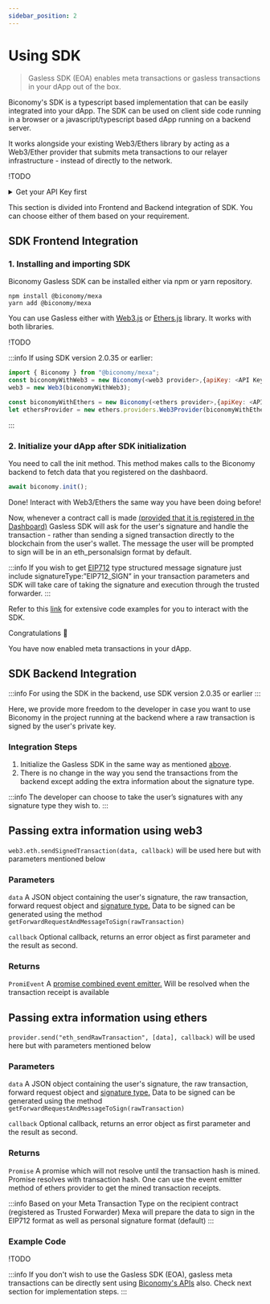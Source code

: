 ```yaml
---
sidebar_position: 2
---
```


# Using SDK

> Gasless SDK (EOA) enables meta transactions or gasless transactions in your dApp out of the box.

Biconomy's SDK is a typescript based implementation that can be easily integrated into your dApp. The SDK can be used on client side code running in a browser or a javascript/typescript based dApp running on a backend server.

It works alongside your existing Web3/Ethers library by acting as a Web3/Ether provider that submits meta transactions to our relayer infrastructure - instead of directly to the network.

!TODO

<details>
    <summary>
        Get your API Key first
    </summary>
    In order to integrate SDK, you will need an API Key. Check out [how to get API key](https://docs-gasless.biconomy.io/guides/biconomy-dashboard#get-your-api-key) from the dashboard.
</details>

This section is divided into Frontend and Backend integration of SDK. You can choose either of them based on your requirement.

## SDK Frontend Integration

### 1. Installing and importing SDK 

Biconomy Gasless SDK can be installed either via npm or yarn repository.

```node
npm install @biconomy/mexa
yarn add @biconomy/mexa
```

You can use Gasless either with [Web3.js](https://web3js.readthedocs.io/) or [Ethers.js](https://docs.ethers.io/v5/) library. It works with both libraries.

!TODO 

:::info
If using SDK version 2.0.35 or earlier:
```js
import { Biconomy } from "@biconomy/mexa";
const biconomyWithWeb3 = new Biconomy(<web3 provider>,{apiKey: <API Key>, debug: true});
web3 = new Web3(biconomyWithWeb3);

const biconomyWithEthers = new Biconomy(<ethers provider>,{apiKey: <API Key>, debug: true});
let ethersProvider = new ethers.providers.Web3Provider(biconomyWithEthers);
```
:::

### 2. Initialize your dApp after SDK initialization

You need to call the init method. This method makes calls to the Biconomy backend to fetch data that you registered on the dashbaord.

```js
await biconomy.init();
```

Done! Interact with Web3/Ethers the same way you have been doing before!

Now, whenever a contract call is made [(provided that it is registered in the Dashboard)](https://docs-gasless.biconomy.io/products/enable-gasless-transactions/choose-an-approach-to-enable-gasless/eip-2771/dashboard)  Gasless SDK will ask for the user's signature and handle the transaction - rather than sending a signed transaction directly to the blockchain from the user's wallet. The message the user will be prompted to sign will be in an eth_personalsign format by default.

:::info
If you wish to get [EIP712](https://eips.ethereum.org/EIPS/eip-712) type structured message signature just include signatureType:”EIP712_SIGN” in your transaction parameters and SDK will take care of taking the signature and execution through the trusted forwarder.
:::

Refer to this [link](https://docs-gasless.biconomy.io/products/enable-gasless-transactions/gasless-sdk-eoa-3) for extensive code examples for you to interact with the SDK. 

Congratulations 👏  

You have now enabled meta transactions in your dApp.

## SDK Backend Integration

:::info
For using the SDK in the backend, use SDK version 2.0.35 or earlier
:::

Here, we provide more freedom to the developer in case you want to use Biconomy in the project running at the backend where a raw transaction is signed by the user's private key.

### Integration Steps

1. Initialize the Gasless SDK in the same way as mentioned [above](https://docs-gasless.biconomy.io/products/enable-gasless-transactions/choose-an-approach-to-enable-gasless/eip-2771/2.-code-changes/sdk#2.-initializing-sdk).
2. There is no change in the way you send the transactions from the backend except adding the extra information about the signature type.

:::info
The developer can choose to take the user’s signatures with any signature type they wish to.
:::

## Passing extra information using web3

`web3.eth.sendSignedTransaction(data, callback)` will be used here but with  parameters mentioned below

### Parameters

`data` A JSON object containing the user's signature, the raw transaction, forward request object and [signature type.](https://docs-gasless.biconomy.io/tutorials/native-meta-transactions/enable-native-meta-transactions/client-side/generate-signatures) Data to be signed can be generated using the method `getForwardRequestAndMessageToSign(rawTransaction)`

`callback` Optional callback, returns an error object as first parameter and the result as second.

### Returns

`PromiEvent` A [promise combined event emitter.](https://web3js.readthedocs.io/en/v1.2.6/callbacks-promises-events.html#promievent) Will be resolved when the transaction receipt is available

## Passing extra information using ethers

`provider.send("eth_sendRawTransaction", [data], callback)` will be used here but with  parameters mentioned below

### Parameters

`data` A JSON object containing the user's signature, the raw transaction, forward request object and [signature type.](https://docs-gasless.biconomy.io/tutorials/native-meta-transactions/enable-native-meta-transactions/client-side/generate-signatures) Data to be signed can be generated using the method `getForwardRequestAndMessageToSign(rawTransaction)`

`callback` Optional callback, returns an error object as first parameter and the result as second.

### Returns

`Promise` A promise which will not resolve until the transaction hash is mined. Promise resolves with transaction hash. One can use the event emitter method of ethers provider to get the mined transaction receipts. 

:::info
Based on your Meta Transaction Type on the recipient contract (registered as Trusted Forwarder) Mexa will prepare the data to sign in the EIP712 format as well as personal signature format (default)
:::

### Example Code

!TODO

:::info
If you don't wish to use the Gasless SDK (EOA), gasless meta transactions can be directly sent using [Biconomy's APIs](https://docs-gasless.biconomy.io/products/enable-gasless-transactions/choose-an-approach-to-enable-gasless/eip-2771/2.-code-changes/api) also. Check next section for implementation steps.
:::

